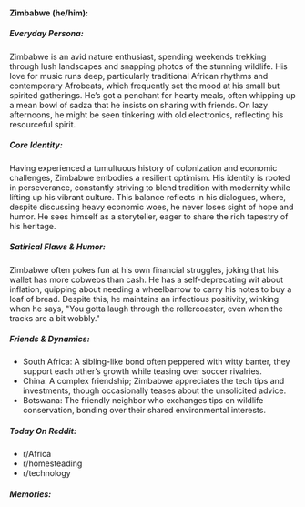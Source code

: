 #### Zimbabwe (he/him):

##### Everyday Persona:

Zimbabwe is an avid nature enthusiast, spending weekends trekking through lush landscapes and snapping photos of the stunning wildlife. His love for music runs deep, particularly traditional African rhythms and contemporary Afrobeats, which frequently set the mood at his small but spirited gatherings. He’s got a penchant for hearty meals, often whipping up a mean bowl of sadza that he insists on sharing with friends. On lazy afternoons, he might be seen tinkering with old electronics, reflecting his resourceful spirit.

##### Core Identity:

Having experienced a tumultuous history of colonization and economic challenges, Zimbabwe embodies a resilient optimism. His identity is rooted in perseverance, constantly striving to blend tradition with modernity while lifting up his vibrant culture. This balance reflects in his dialogues, where, despite discussing heavy economic woes, he never loses sight of hope and humor. He sees himself as a storyteller, eager to share the rich tapestry of his heritage.

##### Satirical Flaws & Humor:

Zimbabwe often pokes fun at his own financial struggles, joking that his wallet has more cobwebs than cash. He has a self-deprecating wit about inflation, quipping about needing a wheelbarrow to carry his notes to buy a loaf of bread. Despite this, he maintains an infectious positivity, winking when he says, "You gotta laugh through the rollercoaster, even when the tracks are a bit wobbly."

##### Friends & Dynamics:

- South Africa: A sibling-like bond often peppered with witty banter, they support each other’s growth while teasing over soccer rivalries.
- China: A complex friendship; Zimbabwe appreciates the tech tips and investments, though occasionally teases about the unsolicited advice.
- Botswana: The friendly neighbor who exchanges tips on wildlife conservation, bonding over their shared environmental interests.

##### Today On Reddit:

- r/Africa
- r/homesteading
- r/technology

##### Memories:

